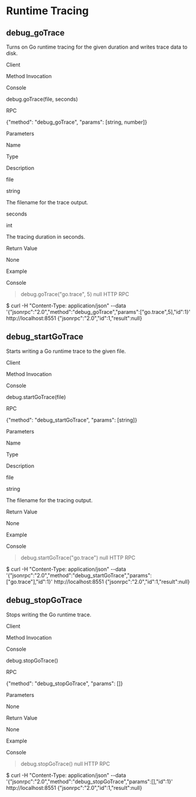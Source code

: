 # Runtime Tracing

## debug_goTrace
Turns on Go runtime tracing for the given duration and writes trace data to disk.

Client

Method Invocation

Console

debug.goTrace(file, seconds)

RPC

{"method": "debug_goTrace", "params": [string, number]}

Parameters

Name

Type

Description

file

string

The filename for the trace output.

seconds

int

The tracing duration in seconds.

Return Value

None

Example

Console

> debug.goTrace("go.trace", 5)
null
HTTP RPC

$ curl -H "Content-Type: application/json" --data '{"jsonrpc":"2.0","method":"debug_goTrace","params":["go.trace",5],"id":1}' http://localhost:8551
{"jsonrpc":"2.0","id":1,"result":null}
## debug_startGoTrace
Starts writing a Go runtime trace to the given file.

Client

Method Invocation

Console

debug.startGoTrace(file)

RPC

{"method": "debug_startGoTrace", "params": [string]}

Parameters

Name

Type

Description

file

string

The filename for the tracing output.

Return Value

None

Example

Console

> debug.startGoTrace("go.trace")
null
HTTP RPC

$ curl -H "Content-Type: application/json" --data '{"jsonrpc":"2.0","method":"debug_startGoTrace","params":["go.trace"],"id":1}' http://localhost:8551
{"jsonrpc":"2.0","id":1,"result":null}
## debug_stopGoTrace
Stops writing the Go runtime trace.

Client

Method Invocation

Console

debug.stopGoTrace()

RPC

{"method": "debug_stopGoTrace", "params": []}

Parameters

None

Return Value

None

Example

Console

> debug.stopGoTrace()
null
HTTP RPC

$ curl -H "Content-Type: application/json" --data '{"jsonrpc":"2.0","method":"debug_stopGoTrace","params":[],"id":1}' http://localhost:8551
{"jsonrpc":"2.0","id":1,"result":null}
